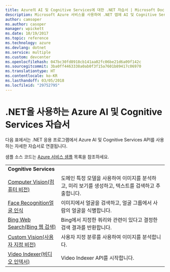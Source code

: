 ```yaml
---
title: Azure의 AI 및 Cognitive Services에 대한 .NET 자습서 | Microsoft Docs
description: Microsoft Azure 서비스를 사용하여 .NET 앱에 AI 및 Cognitive Services를 추가합니다.
author: camsoper
ms.author: casoper
manager: wpickett
ms.date: 10/19/2017
ms.topic: reference
ms.technology: azure
ms.devlang: dotnet
ms.service: multiple
ms.custom: devcenter
ms.openlocfilehash: 047bc30fd8918cb141aa02fc06be21d6a09f142c
ms.sourcegitcommit: 3ba0ff4463338a0ab0f3f15a7601b89417c06970
ms.translationtype: HT
ms.contentlocale: ko-KR
ms.lasthandoff: 03/05/2018
ms.locfileid: "29752795"
---
```

# <a name="azure-ai-and-cognitive-service-tutorials-using-net"></a>.NET을 사용하는 Azure AI 및 Cognitive Services 자습서

다음 표에서는 .NET 응용 프로그램에서 Azure AI 및 Cognitive Services API를 사용하는 자세한 자습서로 연결됩니다. 

샘플 소스 코드는 [Azure 서비스 샘플](https://azure.microsoft.com/resources/samples/?platform=dotnet) 목록을 참조하세요.

| | |
|---|---|
| **Cognitive Services**| |
| [Computer Vision(컴퓨터 비전)][1] | 도메인 특정 모델을 사용하여 이미지를 분석하고, 미리 보기를 생성하고, 텍스트를 검색하고 추출합니다. | 
| [Face Recognition얼굴 인식][2] | 이미지에서 얼굴을 검색하고, 얼굴 그룹에서 사람의 얼굴을 식별합니다. | 
| [Bing Web Search(Bing 웹 검색)][3]| Bing에서 지정한 쿼리와 관련이 있다고 결정한 검색 결과를 반환합니다. |
| [Custom Vision(사용자 지정 비전)][4] | 사용자 지정 분류를 사용하여 이미지를 분석합니다. |
| [Video Indexer(비디오 인덱서)][5] | Video Indexer API를 시작합니다.|

[1]: /azure/cognitive-services/computer-vision/tutorials/csharptutorial
[2]: /azure/cognitive-services/face/tutorials/faceapiincsharptutorial
[3]: /azure/cognitive-services/bing-web-search/csharp-ranking-tutorial
[4]: /azure/cognitive-services/custom-vision-service/csharp-tutorial
[5]: /azure/cognitive-services/video-indexer/video-indexer-use-apis

